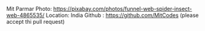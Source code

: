Mit Parmar
Photo: https://pixabay.com/photos/funnel-web-spider-insect-web-4865535/
Location: India 
Github : https://github.com/MitCodes (please accept thi pull request)
